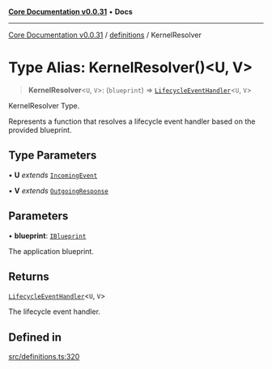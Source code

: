 [**Core Documentation v0.0.31**](../../README.md) • **Docs**

***

[Core Documentation v0.0.31](../../modules.md) / [definitions](../README.md) / KernelResolver

# Type Alias: KernelResolver()\<U, V\>

> **KernelResolver**\<`U`, `V`\>: (`blueprint`) => [`LifecycleEventHandler`](../interfaces/LifecycleEventHandler.md)\<`U`, `V`\>

KernelResolver Type.

Represents a function that resolves a lifecycle event handler based on the provided blueprint.

## Type Parameters

• **U** *extends* [`IncomingEvent`](../../events/IncomingEvent/classes/IncomingEvent.md)

• **V** *extends* [`OutgoingResponse`](../../events/OutgoingResponse/classes/OutgoingResponse.md)

## Parameters

• **blueprint**: [`IBlueprint`](IBlueprint.md)

The application blueprint.

## Returns

[`LifecycleEventHandler`](../interfaces/LifecycleEventHandler.md)\<`U`, `V`\>

The lifecycle event handler.

## Defined in

[src/definitions.ts:320](https://github.com/stonemjs/core/blob/063868c8035bce8a9a9b73263c757aec9b0c12c8/src/definitions.ts#L320)
